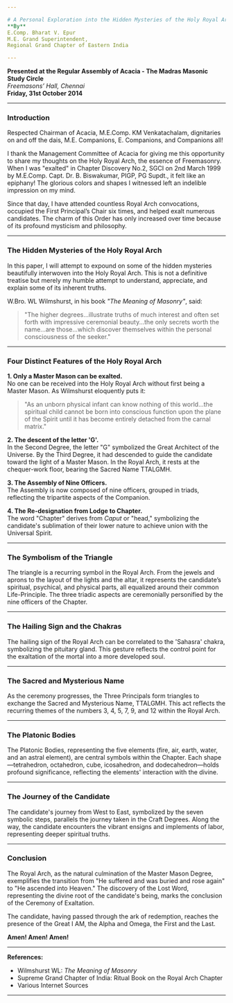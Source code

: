 ```yaml
---

# A Personal Exploration into the Hidden Mysteries of the Holy Royal Arch Chapter  
**By**  
E.Comp. Bharat V. Epur  
M.E. Grand Superintendent,  
Regional Grand Chapter of Eastern India  

---
```


**Presented at the Regular Assembly of Acacia - The Madras Masonic Study Circle**  
*Freemasons’ Hall, Chennai*  
**Friday, 31st October 2014**  

---

### Introduction

Respected Chairman of Acacia, M.E.Comp. KM Venkatachalam, dignitaries on and off the dais, M.E. Companions, E. Companions, and Companions all!  

I thank the Management Committee of Acacia for giving me this opportunity to share my thoughts on the Holy Royal Arch, the essence of Freemasonry. When I was "exalted" in Chapter Discovery No.2, SGCI on 2nd March 1999 by M.E.Comp. Capt. Dr. B. Biswakumar, PIGP, PG Supdt., it felt like an epiphany! The glorious colors and shapes I witnessed left an indelible impression on my mind.

Since that day, I have attended countless Royal Arch convocations, occupied the First Principal’s Chair six times, and helped exalt numerous candidates. The charm of this Order has only increased over time because of its profound mysticism and philosophy.

---

### The Hidden Mysteries of the Holy Royal Arch

In this paper, I will attempt to expound on some of the hidden mysteries beautifully interwoven into the Holy Royal Arch. This is not a definitive treatise but merely my humble attempt to understand, appreciate, and explain some of its inherent truths.

W.Bro. WL Wilmshurst, in his book *"The Meaning of Masonry"*, said:

> "The higher degrees...illustrate truths of much interest and often set forth with impressive ceremonial beauty...the only secrets worth the name...are those...which discover themselves within the personal consciousness of the seeker."

---

### Four Distinct Features of the Holy Royal Arch

**1. Only a Master Mason can be exalted.**  
No one can be received into the Holy Royal Arch without first being a Master Mason. As Wilmshurst eloquently puts it:  
> "As an unborn physical infant can know nothing of this world...the spiritual child cannot be born into conscious function upon the plane of the Spirit until it has become entirely detached from the carnal matrix."  

**2. The descent of the letter 'G'.**  
In the Second Degree, the letter "G" symbolized the Great Architect of the Universe. By the Third Degree, it had descended to guide the candidate toward the light of a Master Mason. In the Royal Arch, it rests at the chequer-work floor, bearing the Sacred Name TTALGMH.

**3. The Assembly of Nine Officers.**  
The Assembly is now composed of nine officers, grouped in triads, reflecting the tripartite aspects of the Companion.

**4. The Re-designation from Lodge to Chapter.**  
The word "Chapter" derives from *Caput* or "head," symbolizing the candidate's sublimation of their lower nature to achieve union with the Universal Spirit.

---

### The Symbolism of the Triangle

The triangle is a recurring symbol in the Royal Arch. From the jewels and aprons to the layout of the lights and the altar, it represents the candidate’s spiritual, psychical, and physical parts, all equalized around their common Life-Principle. The three triadic aspects are ceremonially personified by the nine officers of the Chapter.

---

### The Hailing Sign and the Chakras

The hailing sign of the Royal Arch can be correlated to the 'Sahasra' chakra, symbolizing the pituitary gland. This gesture reflects the control point for the exaltation of the mortal into a more developed soul.

---

### The Sacred and Mysterious Name

As the ceremony progresses, the Three Principals form triangles to exchange the Sacred and Mysterious Name, TTALGMH. This act reflects the recurring themes of the numbers 3, 4, 5, 7, 9, and 12 within the Royal Arch.

---

### The Platonic Bodies

The Platonic Bodies, representing the five elements (fire, air, earth, water, and an astral element), are central symbols within the Chapter. Each shape—tetrahedron, octahedron, cube, icosahedron, and dodecahedron—holds profound significance, reflecting the elements' interaction with the divine.

---

### The Journey of the Candidate

The candidate's journey from West to East, symbolized by the seven symbolic steps, parallels the journey taken in the Craft Degrees. Along the way, the candidate encounters the vibrant ensigns and implements of labor, representing deeper spiritual truths.

---

### Conclusion

The Royal Arch, as the natural culmination of the Master Mason Degree, exemplifies the transition from "He suffered and was buried and rose again" to "He ascended into Heaven." The discovery of the Lost Word, representing the divine root of the candidate's being, marks the conclusion of the Ceremony of Exaltation.

The candidate, having passed through the ark of redemption, reaches the presence of the Great I AM, the Alpha and Omega, the First and the Last.

**Amen! Amen! Amen!**

---

**References:**
- Wilmshurst WL: *The Meaning of Masonry*  
- Supreme Grand Chapter of India: Ritual Book on the Royal Arch Chapter  
- Various Internet Sources  

---
